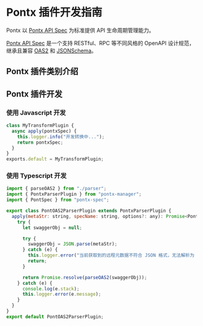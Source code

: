 # Pontx 插件开发指南

Pontx 以 [Pontx API Spec](https://github.com/pontjs/pontx/blob/main/packages/pontx-spec/docs/classes/PontSpec.md) 为标准提供 API 生命周期管理能力。

[Pontx API Spec](https://github.com/pontjs/pontx/blob/main/packages/pontx-spec/docs/classes/PontSpec.md) 是一个支持 RESTful、RPC 等不同风格的 OpenAPI 设计规范，继承且兼容 [OAS2](https://swagger.io/specification/v2/) 和 [JSONSchema](https://json-schema.org/)。

## Pontx 插件类别介绍

## Pontx 插件开发

### 使用 Javascript 开发

```js
class MyTransformPlugin {
  async apply(pontxSpec) {
    this.logger.info("开发转换中...");
    return pontxSpec;
  }
}
exports.default = MyTransformPlugin;
```

### 使用 Typescript 开发

```js
import { parseOAS2 } from "./parser";
import { PontxParserPlugin } from "pontx-manager";
import { PontSpec } from "pontx-spec";

export class PontOAS2ParserPlugin extends PontxParserPlugin {
  apply(metaStr: string, specName: string, options?: any): Promise<PontSpec> {
    try {
      let swaggerObj = null;

      try {
        swaggerObj = JSON.parse(metaStr);
      } catch (e) {
        this.logger.error("当前获取到的远程元数据不符合 JSON 格式，无法解析为 pont spec。元数据为：" + metaStr);
        return;
      }

      return Promise.resolve(parseOAS2(swaggerObj));
    } catch (e) {
      console.log(e.stack);
      this.logger.error(e.message);
    }
  }
}
export default PontOAS2ParserPlugin;
```

